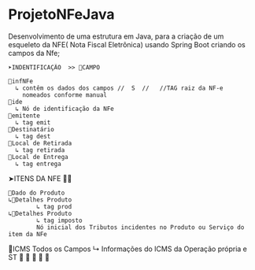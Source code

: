 # ProjetoNFeJava
Desenvolvimento de uma estrutura em Java, para a criação de um esqueleto da NFE( Nota Fiscal Eletrônica) usando Spring Boot
criando os campos da Nfe;
  
    ➤INDENTIFICAÇÃO  >> 📍CAMPO 
                        
    📍infNFe
      ↳ contêm os dados dos campos //  S  //   //TAG raiz da NF-e
        nomeados conforme manual
    📍ide 
      ↳ Nó de identificação da NFe
    📍emitente
      ↳ tag emit
    📍Destinatário
      ↳ tag dest   
    📍Local de Retirada
      ↳ tag retirada
    📍Local de Entrega
      ↳ tag entrega
➤ITENS DA NFE 📍📍

    📍Dado do Produto
    ↳🔗Detalhes Produto
            ↳ tag prod
    ↳🔗Detalhes Produto
            ↳ tag imposto
            Nó inicial dos Tributos incidentes no Produto ou Serviço do item da NFe
    
📍ICMS
  Todos os Campos
            ↳ Informações do ICMS da Operação própria e ST
📍
📍
📍
📍
📍
